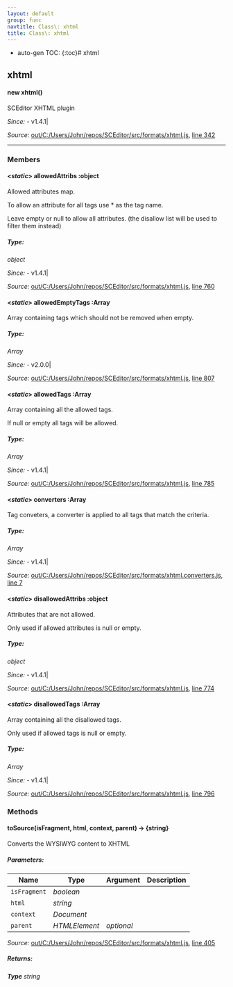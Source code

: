```yaml
---
layout: default
group: func
navtitle: Class\: xhtml
title: Class\: xhtml
---
```

* auto-gen TOC:
{:toc}# xhtml

## xhtml

#### new xhtml()

SCEditor XHTML plugin

*Since:*
    - v1.4.1|

*Source:*
[out/C:/Users/John/repos/SCEditor/src/formats/xhtml.js](out/C:/Users/John/repos/SCEditor/src/formats/xhtml.js), [line 342](out/C:/Users/John/repos/SCEditor/src/formats/xhtml.js#L342)

---------------

### Members

#### <_static_> allowedAttribs :object

Allowed attributes map.

To allow an attribute for all tags use * as the tag name.

Leave empty or null to allow all attributes. (the disallow
list will be used to filter them instead)

##### Type:
_*object*_

*Since:*
    - v1.4.1|

*Source:*
[out/C:/Users/John/repos/SCEditor/src/formats/xhtml.js](out/C:/Users/John/repos/SCEditor/src/formats/xhtml.js), [line 760](out/C:/Users/John/repos/SCEditor/src/formats/xhtml.js#L760)

#### <_static_> allowedEmptyTags :Array

Array containing tags which should not be removed when empty.

##### Type:
_*Array*_

*Since:*
    - v2.0.0|

*Source:*
[out/C:/Users/John/repos/SCEditor/src/formats/xhtml.js](out/C:/Users/John/repos/SCEditor/src/formats/xhtml.js), [line 807](out/C:/Users/John/repos/SCEditor/src/formats/xhtml.js#L807)

#### <_static_> allowedTags :Array

Array containing all the allowed tags.

If null or empty all tags will be allowed.

##### Type:
_*Array*_

*Since:*
    - v1.4.1|

*Source:*
[out/C:/Users/John/repos/SCEditor/src/formats/xhtml.js](out/C:/Users/John/repos/SCEditor/src/formats/xhtml.js), [line 785](out/C:/Users/John/repos/SCEditor/src/formats/xhtml.js#L785)

#### <_static_> converters :Array

Tag conveters, a converter is applied to all
tags that match the criteria.

##### Type:
_*Array*_

*Since:*
    - v1.4.1|

*Source:*
[out/C:/Users/John/repos/SCEditor/src/formats/xhtml.converters.js](out/C:/Users/John/repos/SCEditor/src/formats/xhtml.converters.js), [line 7](out/C:/Users/John/repos/SCEditor/src/formats/xhtml.converters.js#L7)

#### <_static_> disallowedAttribs :object

Attributes that are not allowed.

Only used if allowed attributes is null or empty.

##### Type:
_*object*_

*Since:*
    - v1.4.1|

*Source:*
[out/C:/Users/John/repos/SCEditor/src/formats/xhtml.js](out/C:/Users/John/repos/SCEditor/src/formats/xhtml.js), [line 774](out/C:/Users/John/repos/SCEditor/src/formats/xhtml.js#L774)

#### <_static_> disallowedTags :Array

Array containing all the disallowed tags.

Only used if allowed tags is null or empty.

##### Type:
_*Array*_

*Since:*
    - v1.4.1|

*Source:*
[out/C:/Users/John/repos/SCEditor/src/formats/xhtml.js](out/C:/Users/John/repos/SCEditor/src/formats/xhtml.js), [line 796](out/C:/Users/John/repos/SCEditor/src/formats/xhtml.js#L796)

### Methods

#### toSource(isFragment, html, context, parent) &rarr; {string}

Converts the WYSIWYG content to XHTML

##### Parameters:

|Name|Type|Argument|Description|
|----|----|--------|-----------|
|`isFragment`|*boolean*|  ||
|`html`|*string*|  ||
|`context`|*Document*|  ||
|`parent`|*HTMLElement*|*optional*  ||

*Source:*
[out/C:/Users/John/repos/SCEditor/src/formats/xhtml.js](out/C:/Users/John/repos/SCEditor/src/formats/xhtml.js), [line 405](out/C:/Users/John/repos/SCEditor/src/formats/xhtml.js#L405)

##### Returns:

_**Type**_
    *string*